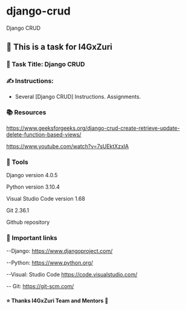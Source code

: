 # django-crud
Django CRUD

## 📝 This is a task for I4GxZuri
### 📜 Task Title: Django CRUD
### ✍ Instructions:
- Several [Django CRUD] Instructions. Assignments.
### 📚 Resources
https://www.geeksforgeeks.org/django-crud-create-retrieve-update-delete-function-based-views/

https://www.youtube.com/watch?v=7sUEktXzxlA
### 🔧 Tools
Django version 4.0.5 

Python version 3.10.4

Visual Studio Code version 1.68 

Git 2.36.1

Github repository

### 📌 Important links
--Django: https://www.djangoproject.com/

--Python: https://www.python.org/

--Visual: Studio Code https://code.visualstudio.com/

-- Git: https://git-scm.com/

#### ⭐ Thanks I4GxZuri Team and Mentors 🏅
